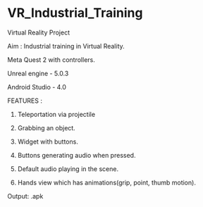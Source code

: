 # VR_Industrial_Training
Virtual Reality Project

Aim : Industrial training in Virtual Reality.

Meta Quest 2 with controllers.

Unreal engine - 5.0.3

Android Studio - 4.0


 
FEATURES :
1. Teleportation via projectile

2. Grabbing an object.

3. Widget with buttons.

4. Buttons generating audio when pressed.

4. Default audio playing in the scene.

5. Hands view which has animations(grip, point, thumb motion).


Output: .apk

 
